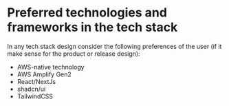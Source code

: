 # Preferred technologies and frameworks in the tech stack

In any tech stack design consider the following preferences of the user (if it make sense for the product or release design):

- AWS-native technology
- AWS Amplify Gen2
- React/NextJs
- shadcn/ui
- TailwindCSS

